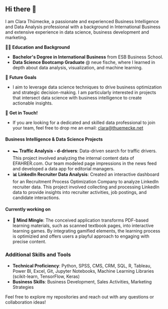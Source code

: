 ## Hi there 👋
I am Clara Thümecke, a passionate and experienced Business Intelligence and Data Analysis professional with a background in International Business and extensive experience in data science, business development and marketing.

👩‍🎓 **Education and Background**
- **Bachelor's Degree in International Business** from ESB Business School.
- **Data Science Bootcamp Graduate** @ neue fische, where I learned in depth about data analysis, visualization, and machine learning.

👯 **Future Goals**
- I aim to leverage data science techniques to drive business optimization and strategic decision-making. I am particularly interested in projects that intersect data science with business intelligence to create actionable insights.

📨 **Get in Touch!**
- If you are looking for a dedicated and skilled data professional to join your team, feel free to drop me an email: clara@thuemecke.net

#### Business Intelligence & Data Science Projects
- **🏎️ Traffic Analysis - d-drivers**: Data-driven search for traffic drivers. This project involved analyzing the internal content data of EFAHRER.com. Our team modeled page impressions in the news feed and developed a data app for editorial managers.
- **📊 LinkedIn Recruiter Data Analysis**: Created an interactive dashboard for an Recruitment Process Optimization Company to analyze LinkedIn recruiter data. This project involved collecting and processing LinkedIn data to provide insights into recruiter activities, job postings, and candidate interactions.

#### Currently working on
- **🧩 Mind Mingle**: The conceived application transforms PDF-based learning materials, such as scanned textbook pages, into interactive learning games. By integrating gamified elements, the learning process is optimizied and offers users a playful approach to engaging with precise content.

### Additional Skills and Tools
- **Technical Proficiency**: Python, SPSS, CMS, CRM, SQL, R, Tableau, Power BI, Excel, Git, Jupyter Notebooks, Machine Learning Libraries (scikit-learn, TensorFlow, Keras)
- **Business Skills**: Business Development, Sales Activities, Marketing Strategies

Feel free to explore my repositories and reach out with any questions or collaboration ideas!
